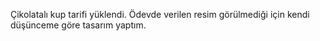 Çikolatalı kup tarifi yüklendi. Ödevde verilen resim görülmediği için kendi 
düşünceme göre tasarım yaptım.